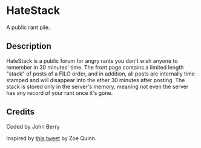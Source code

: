 HateStack
=========

A public rant pile. 

## Description

HateStack is a public forum for angry rants you don't wish anyone to remember in 30 minutes' time. The front page contains a limited length "stack" of posts of a FILO order, and in addition, all posts are internally time stamped and will disappear into the ether 30 minutes after posting. The stack is stored only in the server's memory, meaning not even the server has any record of your rant once it's gone.

## Credits

Coded by John Berry

Inspired by [this tweet](https://twitter.com/TheQuinnspiracy/status/515709684851175424) by Zoe Quinn.
